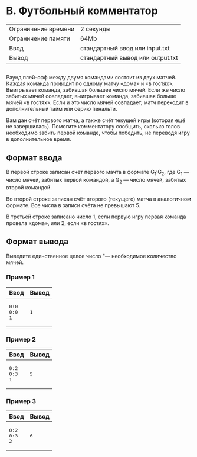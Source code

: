 <div class="problem-statement">
   <div class="header">
      <h1 class="title">B. Футбольный комментатор</h1>
      <table>
         <tr class="time-limit">
            <td class="property-title">Ограничение времени</td>
            <td>2&nbsp;секунды</td>
         </tr>
         <tr class="memory-limit">
            <td class="property-title">Ограничение памяти</td>
            <td>64Mb</td>
         </tr>
         <tr class="input-file">
            <td class="property-title">Ввод</td>
            <td colspan="1">стандартный ввод или input.txt</td>
         </tr>
         <tr class="output-file">
            <td class="property-title">Вывод</td>
            <td colspan="1">стандартный вывод или output.txt</td>
         </tr>
      </table>
   </div>
   <h2></h2>
   <div class="legend"><span style="">
         <p>Раунд плей-офф между двумя командами состоит из двух матчей. Каждая команда проводит по одному матчу &laquo;дома&raquo; и &laquo;в гостях&raquo;. Выигрывает команда, забившая большее число мячей. Если же число забитых мячей совпадает, выигрывает команда, забившая больше
            мячей &laquo;в гостях&raquo;. Если и это число мячей совпадает, матч переходит в дополнительный тайм или серию пенальти.
         </p></span><p>Вам дан счёт первого матча, а также счёт текущей игры (которая ещё не завершилась). Помогите комментатору сообщить, сколько
         голов необходимо забить первой команде, чтобы победить, не переводя игру в дополнительное время.
      </p>
   </div>
   <h2>Формат ввода</h2>
   <div class="input-specification"><span style="">
         <p>В первой строке записан счёт первого мачта в формате <span class="tex-math-text">G<sub>1</sub>:G<sub>2</sub></span>, где <span class="tex-math-text">G<sub>1</sub></span> &mdash; число мячей, забитых первой командой, а <span class="tex-math-text">G<sub>2</sub></span> &mdash; число мячей, забитых второй командой.
         </p></span><p>Во второй строке записан счёт второго (текущего) матча в аналогичном формате. Все числа в записи счёта не превышают <span class="tex-math-text">5</span>.
      </p>
      <p>В третьей строке записано число <span class="tex-math-text">1</span>, если первую игру первая команда провела &laquo;дома&raquo;, или <span class="tex-math-text">2</span>, если &laquo;в гостях&raquo;.
      </p>
   </div>
   <h2>Формат вывода</h2>
   <div class="output-specification"><span style="">
         <p>Выведите единственное целое число "&mdash; необходимое количество мячей.</p></span></div>
   <h3>Пример 1</h3>
   <table class="sample-tests">
      <thead>
         <tr>
            <th>Ввод</th>
            <th>Вывод</th>
         </tr>
      </thead>
      <tbody>
         <tr>
            <td><pre>0:0
0:0
1
</pre></td>
            <td><pre>1
</pre></td>
         </tr>
      </tbody>
   </table>
   <h3>Пример 2</h3>
   <table class="sample-tests">
      <thead>
         <tr>
            <th>Ввод</th>
            <th>Вывод</th>
         </tr>
      </thead>
      <tbody>
         <tr>
            <td><pre>0:2
0:3
1
</pre></td>
            <td><pre>5
</pre></td>
         </tr>
      </tbody>
   </table>
   <h3>Пример 3</h3>
   <table class="sample-tests">
      <thead>
         <tr>
            <th>Ввод</th>
            <th>Вывод</th>
         </tr>
      </thead>
      <tbody>
         <tr>
            <td><pre>0:2
0:3
2
</pre></td>
            <td><pre>6
</pre></td>